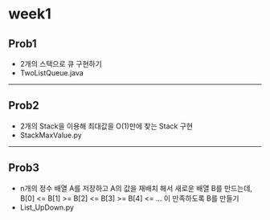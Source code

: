 # week1 

## Prob1
- 2개의 스택으로 큐 구현하기
- TwoListQueue.java

---

## Prob2
- 2개의 Stack을 이용해 최대값을 O(1)만에 찾는 Stack 구현
- StackMaxValue.py

---


## Prob3
- n개의 정수 배열 A를 저장하고 A의 값을 재배치 해서 새로운 배열 B를 만드는데, B[0] <= B[1] >= B[2] <= B[3] >= B[4] <= ... 이 만족하도록 B를 만들기
- List_UpDown.py

